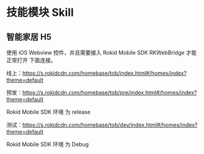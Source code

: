# 技能模块 Skill

## 智能家居 H5 

使用 iOS Webview 控件，并且需要接入 Rokid Mobile SDK RKWebBridge 才能正常打开 下面连接。

线上：https://s.rokidcdn.com/homebase/tob/index.html#/homes/index?theme=default

预发：https://s.rokidcdn.com/homebase/tob/pre/index.html#/homes/index?theme=default  

Rokid Mobile SDK 环境 为 release

测试：https://s.rokidcdn.com/homebase/tob/dev/index.html#/homes/index?theme=default  

Rokid Mobile SDK 环境 为 Debug


